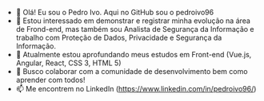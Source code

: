 - 👋 Olá! Eu sou o Pedro Ivo. Aqui no GitHub sou o pedroivo96
- 👀 Estou interessado em demonstrar e registrar minha evolução na área de Frond-end, mas também sou Analista de Segurança da Informação e trabalho com Proteção de Dados, Privacidade e Segurança da Informação.
- 🌱 Atualmente estou aprofundando meus estudos em Front-end (Vue.js, Angular, React, CSS 3, HTML 5)
- 💞️ Busco colaborar com a comunidade de desenvolvimento bem como aprender com todos!
- 📫 Me encontrem no LinkedIn (https://www.linkedin.com/in/pedroivo96/)

<!---
pedroivo96/pedroivo96 is a ✨ special ✨ repository because its `README.md` (this file) appears on your GitHub profile.
You can click the Preview link to take a look at your changes.
--->

